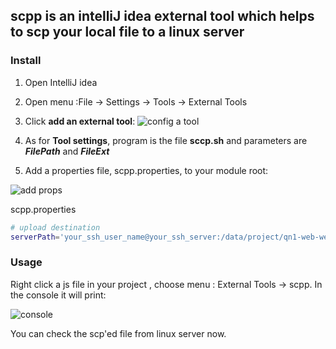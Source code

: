## scpp is an intelliJ idea external tool which helps to scp your local file to a linux server

### Install

1. Open IntelliJ idea
2. Open menu :File -> Settings -> Tools -> External Tools
3. Click **add an external tool**:
![config a tool](http://youmoo.github.io/pages/images/scpp.png)

4. As for **Tool settings**, program is the file **sccp.sh** and parameters are **$FilePath$** and **$FileExt$**

5. Add a properties file, scpp.properties, to your module root:

![add props](http://youmoo.github.io/pages/images/scp-prop.png)

scpp.properties
```bash
# upload destination
serverPath='your_ssh_user_name@your_ssh_server:/data/project/qn1-web-webapp/code'
```

### Usage

Right click a js file in your project , choose menu : External Tools -> scpp.
In the console it  will print:

![console](http://youmoo.github.io/pages/images/scp-console.png)

You can check the scp'ed file from linux server now.
